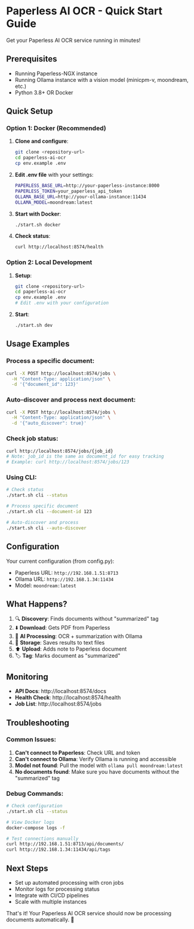# Paperless AI OCR - Quick Start Guide

Get your Paperless AI OCR service running in minutes!

## Prerequisites

- Running Paperless-NGX instance
- Running Ollama instance with a vision model (minicpm-v, moondream, etc.)
- Python 3.8+ OR Docker

## Quick Setup

### Option 1: Docker (Recommended)

1. **Clone and configure**:
   ```bash
   git clone <repository-url>
   cd paperless-ai-ocr
   cp env.example .env
   ```

2. **Edit .env file** with your settings:
   ```bash
   PAPERLESS_BASE_URL=http://your-paperless-instance:8000
   PAPERLESS_TOKEN=your_paperless_api_token
   OLLAMA_BASE_URL=http://your-ollama-instance:11434
   OLLAMA_MODEL=moondream:latest
   ```

3. **Start with Docker**:
   ```bash
   ./start.sh docker
   ```

4. **Check status**:
   ```bash
   curl http://localhost:8574/health
   ```

### Option 2: Local Development

1. **Setup**:
   ```bash
   git clone <repository-url>
   cd paperless-ai-ocr
   cp env.example .env
   # Edit .env with your configuration
   ```

2. **Start**:
   ```bash
   ./start.sh dev
   ```

## Usage Examples

### Process a specific document:
```bash
curl -X POST http://localhost:8574/jobs \
  -H "Content-Type: application/json" \
  -d '{"document_id": 123}'
```

### Auto-discover and process next document:
```bash
curl -X POST http://localhost:8574/jobs \
  -H "Content-Type: application/json" \
  -d '{"auto_discover": true}'
```

### Check job status:
```bash
curl http://localhost:8574/jobs/{job_id}
# Note: job_id is the same as document_id for easy tracking
# Example: curl http://localhost:8574/jobs/123
```

### Using CLI:
```bash
# Check status
./start.sh cli --status

# Process specific document
./start.sh cli --document-id 123

# Auto-discover and process
./start.sh cli --auto-discover
```

## Configuration

Your current configuration (from config.py):
- Paperless URL: `http://192.168.1.51:8713`
- Ollama URL: `http://192.168.1.34:11434`
- Model: `moondream:latest`

## What Happens?

1. 🔍 **Discovery**: Finds documents without "summarized" tag
2. ⬇️ **Download**: Gets PDF from Paperless
3. 🤖 **AI Processing**: OCR + summarization with Ollama
4. 💾 **Storage**: Saves results to text files
5. ⬆️ **Upload**: Adds note to Paperless document
6. 🏷️ **Tag**: Marks document as "summarized"

## Monitoring

- **API Docs**: http://localhost:8574/docs
- **Health Check**: http://localhost:8574/health
- **Job List**: http://localhost:8574/jobs

## Troubleshooting

### Common Issues:

1. **Can't connect to Paperless**: Check URL and token
2. **Can't connect to Ollama**: Verify Ollama is running and accessible
3. **Model not found**: Pull the model with `ollama pull moondream:latest`
4. **No documents found**: Make sure you have documents without the "summarized" tag

### Debug Commands:
```bash
# Check configuration
./start.sh cli --status

# View Docker logs
docker-compose logs -f

# Test connections manually
curl http://192.168.1.51:8713/api/documents/
curl http://192.168.1.34:11434/api/tags
```

## Next Steps

- Set up automated processing with cron jobs
- Monitor logs for processing status
- Integrate with CI/CD pipelines
- Scale with multiple instances

That's it! Your Paperless AI OCR service should now be processing documents automatically. 🚀 